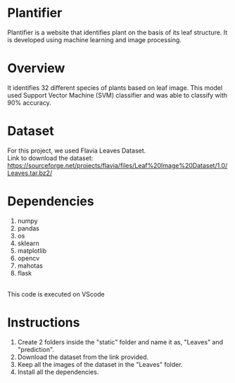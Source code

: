 # Plantifier
Plantifier is a website that identifies plant on the basis of its leaf structure. It is developed using machine learning and image processing.

# Overview
It identifies 32 different species of plants based on leaf image. This model used Support Vector Machine (SVM) classifier and was able to classify with 90% accuracy.

# Dataset
For this project, we used Flavia Leaves Dataset. <br>
Link to download the dataset: <br>
https://sourceforge.net/projects/flavia/files/Leaf%20Image%20Dataset/1.0/Leaves.tar.bz2/

# Dependencies
1. numpy 
2. pandas 
3. os 
4. sklearn 
5. matplotlib 
6. opencv 
7. mahotas 
8. flask 
<br>
This code is executed on VScode

# Instructions
1. Create 2 folders inside the "static" folder and name it as, "Leaves" and "prediction".
2. Download the dataset from the link provided.
3. Keep all the images of the dataset in the "Leaves" folder.
4. Install all the dependencies.
